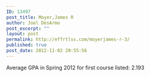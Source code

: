 ```yaml
---
ID: 13497
post_title: Moyer,James R
author: Joel DesArmo
post_excerpt: ""
layout: post
permalink: http://effrtlss.com/moyerjames-r-3/
published: true
post_date: 2012-11-02 20:55:56
---
```

<p>Average GPA in Spring 2012 for first course listed: 2.193</p>